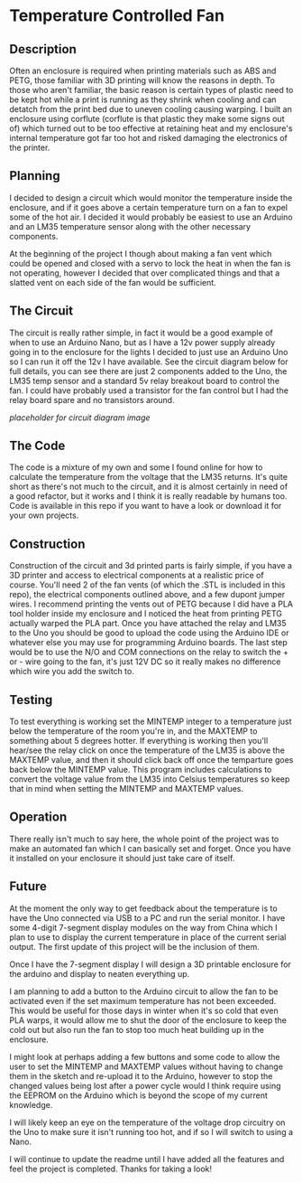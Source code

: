 # Temperature Controlled Fan

## Description
Often an enclosure is required when printing materials such as ABS and PETG, those familiar with 3D printing will know the reasons in depth. To those who aren't familiar, the basic reason is certain types of plastic need to be kept hot while a print is running as they shrink when cooling and can detatch from the print bed due to uneven cooling causing warping. I built an enclosure using corflute (corflute is that plastic they make some signs out of) which turned out to be too effective at retaining heat and my enclosure's internal temperature got far too hot and risked damaging the electronics of the printer.

## Planning
I decided to design a circuit which would monitor the temperature inside the enclosure, and if it goes above a certain temperature turn on a fan to expel some of the hot air. I decided it would probably be easiest to use an Arduino and an LM35 temperature sensor along with the other necessary components.

At the beginning of the project I though about making a fan vent which could be opened and closed with a servo to lock the heat in when the fan is not operating, however I decided that over complicated things and that a slatted vent on each side of the fan would be sufficient.

## The Circuit
The circuit is really rather simple, in fact it would be a good example of when to use an Arduino Nano, but as I have a 12v power supply already going in to the enclosure for the lights I decided to just use an Arduino Uno so I can run it off the 12v I have available. 
See the circuit diagram below for full details, you can see there are just 2 components added to the Uno, the LM35 temp sensor and a standard 5v relay breakout board to control the fan. I could have probably used a transistor for the fan control but I had the relay board spare and no transistors around.

*placeholder for circuit diagram image*

## The Code
The code is a mixture of my own and some I found online for how to calculate the temperature from the voltage that the LM35 returns. It's quite short as there's not much to the circuit, and it is almost certainly in need of a good refactor, but it works and I think it is really readable by humans too. Code is available in this repo if you want to have a look or download it for your own projects.

## Construction
Construction of the circuit and 3d printed parts is fairly simple, if you have a 3D printer and access to electrical components at a realistic price of course. You'll need 2 of the fan vents (of which the .STL is included in this repo), the electrical components outlined above, and a few dupont jumper wires. I recommend printing the vents out of PETG because I did have a PLA tool holder inside my enclosure and I noticed the heat from printing PETG actually warped the PLA part. Once you have attached the relay and LM35 to the Uno you should be good to upload the code using the Arduino IDE or whatever else you may use for programming Arduino boards. The last step would be to use the N/O and COM connections on the relay to switch the + or - wire going to the fan, it's just 12V DC so it really makes no difference which wire you add the switch to.

## Testing
To test everything is working set the MINTEMP integer to a temperature just below the temperature of the room you're in, and the MAXTEMP to something about 5 degrees hotter. If everything is working then you'll hear/see the relay click on once the temperature of the LM35 is above the MAXTEMP value, and then it should click back off once the temparture goes back below the MINTEMP value. This program includes calculations to convert the voltage value from the LM35 into Celsius temperatures so keep that in mind when setting the MINTEMP and MAXTEMP values.

## Operation
There really isn't much to say here, the whole point of the project was to make an automated fan which I can basically set and forget. Once you have it installed on your enclosure it should just take care of itself.

## Future
At the moment the only way to get feedback about the temperature is to have the Uno connected via USB to a PC and run the serial monitor. I have some 4-digit 7-segment display modules on the way from China which I plan to use to display the current temperature in place of the current serial output. The first update of this project will be the inclusion of them.

Once I have the 7-segment display I will design a 3D printable enclosure for the arduino and display to neaten everything up.

I am planning to add a button to the Arduino circuit to allow the fan to be activated even if the set maximum temperature has not been exceeded. This would be useful for those days in winter when it's so cold that even PLA warps, it would allow me to shut the door of the enclosure to keep the cold out but also run the fan to stop too much heat building up in the enclosure.

I might look at perhaps adding a few buttons and some code to allow the user to set the MINTEMP and MAXTEMP values without having to change them in the sketch and re-upload it to the Arduino, however to stop the changed values being lost after a power cycle would I think require using the EEPROM on the Arduino which is beyond the scope of my current knowledge.

I will likely keep an eye on the temperature of the voltage drop circuitry on the Uno to make sure it isn't running too hot, and if so I will switch to using a Nano.

I will continue to update the readme until I have added all the features and feel the project is completed. Thanks for taking a look!
